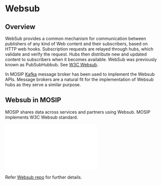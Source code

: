 # Websub

## Overview
WebSub provides a common mechanism for communication between publishers of any kind of Web content and their subscribers, based on HTTP web hooks. Subscription requests are relayed through hubs, which validate and verify the request. Hubs then distribute new and updated content to subscribers when it becomes available. WebSub was previously known as PubSubHubbub. See [W3C Websub](https://www.w3.org/TR/websub/).

In MOSIP [Kafka](https://kafka.apache.org/) message broker has been used to implement the Websub APIs. Message brokers are a natural fit for the implementation of Websub hubs as they serve a similar purpose.

## Websub in MOSIP

MOSIP shares data across services and partners using Websub. MOSIP implements W3C Websub standard.

![](_images/websub.md)

Refer [Websub repo](https://github.com/mosip/websub/tree/1.2.0-rc2) for further details.









